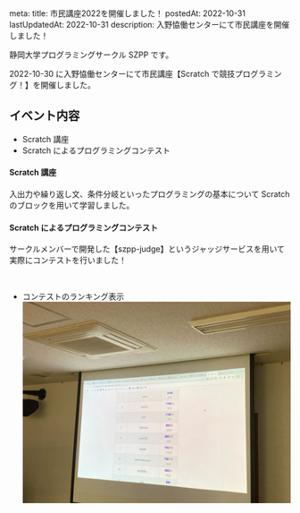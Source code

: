 <route lang="yaml">
meta:
    title: 市民講座2022を開催しました！
    postedAt: 2022-10-31
    lastUpdatedAt: 2022-10-31
    description:
        入野恊働センターにて市民講座を開催しました！
</route>

静岡大学プログラミングサークル SZPP です。

2022-10-30 に入野恊働センターにて市民講座【Scratch で競技プログラミング！】を開催しました。

## イベント内容

- Scratch 講座
- Scratch によるプログラミングコンテスト

#### Scratch 講座

入出力や繰り返し文、条件分岐といったプログラミングの基本について Scratch のブロックを用いて学習しました。

#### Scratch によるプログラミングコンテスト

サークルメンバーで開発した【szpp-judge】というジャッジサービスを用いて実際にコンテストを行いました！

<br>

- コンテストのランキング表示
  ![コンテストの様子](./contest.jpg)
